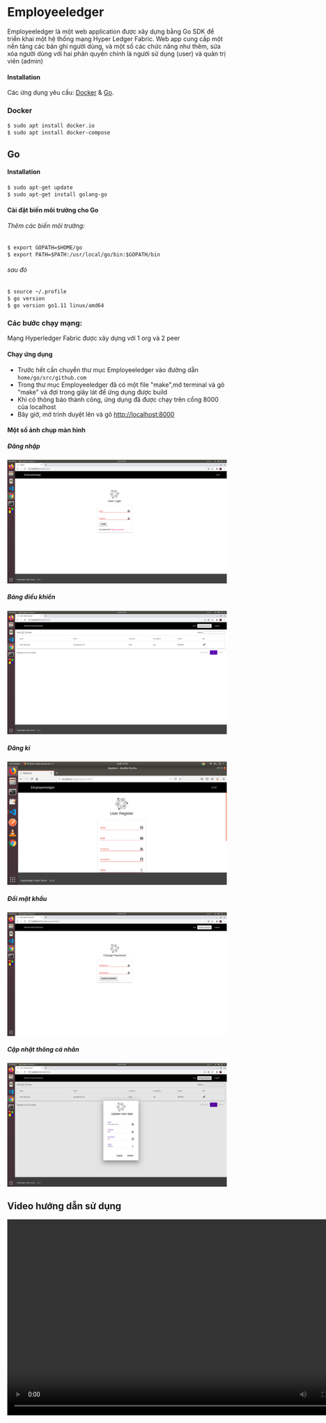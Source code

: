<h1><a id="Employeeledger_0"></a>Employeeledger</h1>
<p>Employeeledger là một web application được xây dựng bằng Go SDK để triển khai một hệ thống mạng Hyper Ledger Fabric. Web app cung cấp một nền tảng các bản ghi người dùng, và một số các chức năng như thêm, sửa xóa người dùng với hai phân quyền chính là người sử dụng (user) và quản trị viên (admin)</p>



<h4><a id="Installation_6"></a>Installation</h4>
<p>Các ứng dụng yêu cầu: <a href="https://www.docker.com/">Docker</a> &amp; <a href="https://golang.org/">Go</a>.</p>
<h3><a id="Docker_10"></a>Docker</h3>
<pre><code class="language-sh">$ sudo apt install docker.io
$ sudo apt install docker-compose
</code></pre>
<h2><a id="Go_15"></a>Go</h2>
<h4><a id="Installation_16"></a>Installation</h4>
<pre><code class="language-sh">$ sudo apt-get update
$ sudo apt-get install golang-go
</code></pre>
<h4><a id="Set_your_Go_path_as_environmental_variable_21"></a>Cài đặt biến môi trường cho Go</h4>
<h6><a id="add_these_following_variable_into_the_profile_22"></a>Thêm các biến môi trường:</h6>
<pre><code class="language-sh">$ <span class="hljs-built_in">export</span> GOPATH=<span class="hljs-variable">$HOME</span>/go
$ <span class="hljs-built_in">export</span> PATH=<span class="hljs-variable">$PATH</span>:/usr/<span class="hljs-built_in">local</span>/go/bin:<span class="hljs-variable">$GOPATH</span>/bin
</code></pre>
<h6><a id="then_27"></a>sau đó</h6>
<pre><code class="language-sh">$ <span class="hljs-built_in">source</span> ~/.profile
$ go version
$ go version go1.<span class="hljs-number">11</span> linux/amd64
</code></pre>



<h3><a id="Build_Your_Network_34"></a>Các bước chạy mạng:</h3>
<p>Mạng Hyperledger Fabric được xây dựng với 1 org và 2 peer</p>


<h4><a id="Run_the_application_90"></a>Chạy ứng dụng</h4>
<ul>
<li>Trước hết cần chuyển thư mục Employeeledger vào đường dẫn <code>home/go/src/github.com</code></li>
<li>Trong thư mục Employeeledger đã có một file "make",mở terminal và gõ "make" và đợi trong giây lát để ứng dụng được build</li>
<li>Khi có thông báo thành công, ứng dụng đã được chạy trên cổng 8000 của localhost</li>
<li>Bây giờ, mở trình duyệt lên và gõ <a href="http://localhost:8000">http://localhost:8000</a></li>
</ul>

<h4>Một số ảnh chụp màn hình</h4>

<h5>Đăng nhập</h5>

<img src="media/export_user_login.png">

<h5>Bảng điều khiển</h5>

<img src="media/dashboard.png">

<h5>Đăng kí</h5>

<img src="media/register.png">

<h5>Đổi mật khẩu</h5>

<img src="media/app_change_password.png">

<h5>Cập nhật thông cá nhân</h5>

<img src="media/update_details.png">

<h2>Video hướng dẫn sử dụng</h2>

<video width="800" height="450" src="https://www.youtube.com/embed/V2hlQkVJZhE" frameborder="0" allow="accelerometer; autoplay; encrypted-media; gyroscope; picture-in-picture" allowfullscreen></video>

